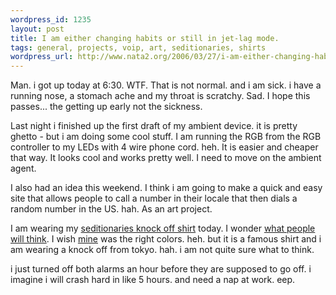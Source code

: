 ```yaml
--- 
wordpress_id: 1235
layout: post
title: I am either changing habits or still in jet-lag mode.
tags: general, projects, voip, art, seditionaries, shirts
wordpress_url: http://www.nata2.org/2006/03/27/i-am-either-changing-habits-or-still-in-the-jet-lag-mode/
---
```

Man. i got up today at 6:30. WTF. That is not normal. and i am sick. i have a running nose, a stomach ache and my throat is scratchy. Sad. I hope this passes... the getting up early not the sickness.

Last night i finished up the first draft of my ambient device. it is pretty ghetto - but i am doing some cool stuff. I am running the RGB from the RGB controller to my LEDs with 4 wire phone cord. heh. It is easier and cheaper that way. It looks cool and works pretty well. I need to move on the ambient agent.

I also had an idea this weekend. I think i am going to make a quick and easy site that allows people to call a number in their locale that then dials a random number in the US. hah. As an art project.

I am wearing my <a href="http://www.popsike.com/pics/sth004/20030626/2541628056.jpg">seditionaries knock off shirt</a> today. I wonder <a href="http://www.google.com/search?q=define%3A+homophobia">what people will think</a>.  I wish <a href="http://www.flickr.com/photos/natatwo/118752856/">mine</a> was the right colors. heh. but it is a famous shirt and i am wearing a knock off from tokyo. hah. i am not quite sure what to think.

i just turned off both alarms an hour before they are supposed to go off. i imagine i will crash hard in like 5 hours. and need a nap at work. eep.
